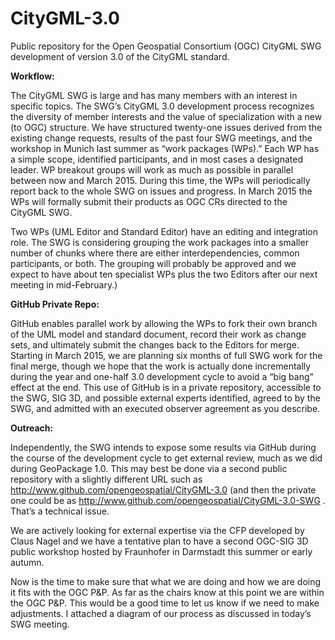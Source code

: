 CityGML-3.0
===========

Public repository for the Open Geospatial Consortium (OGC) CityGML SWG development of version 3.0 of the CityGML standard.

**Workflow:**

The CityGML SWG is large and has many members with an interest in specific topics. The SWG’s CityGML 3.0 development process recognizes the diversity of member interests and the value of specialization with a new (to OGC) structure. We have structured twenty-one issues derived from the existing change requests, results of the past four SWG meetings, and the workshop in Munich last summer as “work packages (WPs).” Each WP has a simple scope, identified participants, and in most cases a designated leader. WP breakout groups will work as much as possible in parallel between now and March 2015. During this time, the WPs will periodically report back to the whole SWG on issues and progress. In March 2015 the WPs will formally submit their products as OGC CRs directed to the CityGML SWG.
 
Two WPs (UML Editor and Standard Editor) have an editing and integration role. The SWG is considering grouping the work packages into a smaller number of chunks where there are either interdependencies, common participants, or both. The grouping will probably be approved and we expect to have about ten specialist WPs plus the two Editors after our next meeting in mid-February.)
 
**GitHub Private Repo:**

GitHub enables parallel work by allowing the WPs to fork their own branch of the UML model and standard document, record their work as change sets, and ultimately submit the changes back to the Editors for merge. Starting in March 2015, we are planning six months of full SWG work for the final merge, though we hope that the work is actually done incrementally during the year and one-half 3.0 development cycle to avoid a “big bang” effect at the end. This use of GitHub is in a private repository, accessible to the SWG, SIG 3D, and possible external experts identified, agreed to by the SWG, and admitted with an executed observer agreement as you describe.
 
**Outreach:**

Independently, the SWG intends to expose some results via GitHub during the course of the development cycle to get external review, much as we did during GeoPackage 1.0. This may best be done via a second public repository with a slightly different URL such as  http://www.github.com/opengeospatial/CityGML-3.0 (and then the private one could be as  http://www.github.com/opengeospatial/CityGML-3.0-SWG . That’s a technical issue.
 
We are actively looking for external expertise via the CFP developed by Claus Nagel and we have a tentative plan to have a second OGC-SIG 3D public workshop hosted by Fraunhofer in Darmstadt this summer or early autumn.
 
Now is the time to make sure that what we are doing and how we are doing it fits with the OGC P&P. As far as the chairs know at this point we are within the OGC P&P. This would be a good time to let us know if we need to make adjustments. I attached a diagram of our process as discussed in today’s SWG meeting.
